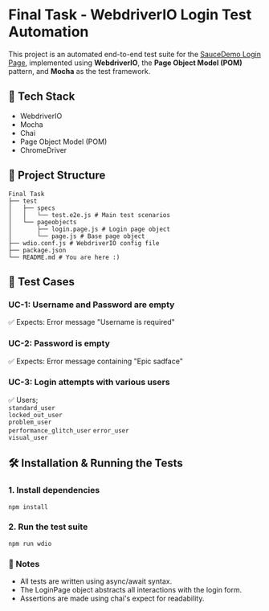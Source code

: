 # Final Task - WebdriverIO Login Test Automation

This project is an automated end-to-end test suite for the [SauceDemo Login Page](https://www.saucedemo.com/), implemented using **WebdriverIO**, the **Page Object Model (POM)** pattern, and **Mocha** as the test framework.

## 🚀 Tech Stack

- WebdriverIO
- Mocha
- Chai
- Page Object Model (POM)
- ChromeDriver

## 📂 Project Structure
```
Final Task
├── test
│   ├── specs
│   │   └── test.e2e.js # Main test scenarios
│   └── pageobjects
│       ├── login.page.js # Login page object
│       └── page.js # Base page object
├── wdio.conf.js # WebdriverIO config file
├── package.json
└── README.md # You are here :)
```

## 🧪 Test Cases

### UC-1: Username and Password are empty  
✅ Expects: Error message "Username is required"

### UC-2: Password is empty  
✅ Expects: Error message containing "Epic sadface"

### UC-3: Login attempts with various users

 ✅ Users;                
    `standard_user`           
    `locked_out_user`         
    `problem_user`            
    `performance_glitch_user` 
    `error_user`              
    `visual_user`             

## 🛠️ Installation & Running the Tests

### 1. Install dependencies

```npm install```


### 2. Run the test suite

```npm run wdio```


### 📌 Notes

  - All tests are written using async/await syntax.
  - The LoginPage object abstracts all interactions with the login form.
  - Assertions are made using chai's expect for readability.
